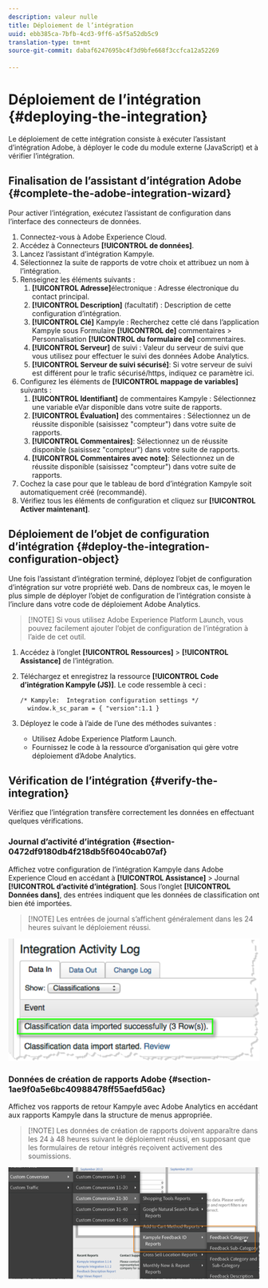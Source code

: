 ```yaml
---
description: valeur nulle
title: Déploiement de l’intégration
uuid: ebb385ca-7bfb-4cd3-9ff6-a5f5a52db5c9
translation-type: tm+mt
source-git-commit: dabaf6247695bc4f3d9bfe668f3ccfca12a52269

---
```



# Déploiement de l’intégration {#deploying-the-integration}

Le déploiement de cette intégration consiste à exécuter l’assistant d’intégration Adobe, à déployer le code du module externe (JavaScript) et à vérifier l’intégration.

## Finalisation de l’assistant d’intégration Adobe {#complete-the-adobe-integration-wizard}

Pour activer l’intégration, exécutez l’assistant de configuration dans l’interface des connecteurs de données.

1. Connectez-vous à Adobe Experience Cloud.
1. Accédez à Connecteurs **[!UICONTROL de données]**.
1. Lancez l’assistant d’intégration Kampyle.
1. Sélectionnez la suite de rapports de votre choix et attribuez un nom à l’intégration.
1. Renseignez les éléments suivants :
   1. **[!UICONTROL Adresse]**&#x200B;électronique : Adresse électronique du contact principal.
   1. **[!UICONTROL Description]** (facultatif) : Description de cette configuration d’intégration.
   1. **[!UICONTROL Clé]** Kampyle : Recherchez cette clé dans l’application Kampyle sous Formulaire **[!UICONTROL de]** commentaires > Personnalisation **[!UICONTROL du formulaire de]** commentaires.
   1. **[!UICONTROL Serveur]** de suivi : Valeur du serveur de suivi que vous utilisez pour effectuer le suivi des données Adobe Analytics.
   1. **[!UICONTROL Serveur de suivi sécurisé]**: Si votre serveur de suivi est différent pour le trafic sécurisé/https, indiquez ce paramètre ici.
1. Configurez les éléments de **[!UICONTROL mappage de variables]** suivants :
   1. **[!UICONTROL Identifiant]** de commentaires Kampyle : Sélectionnez une variable eVar disponible dans votre suite de rapports.
   1. **[!UICONTROL Évaluation]** des commentaires : Sélectionnez un  de réussite disponible (saisissez &quot;compteur&quot;) dans votre suite de rapports.
   1. **[!UICONTROL Commentaires]**: Sélectionnez un  de réussite disponible (saisissez &quot;compteur&quot;) dans votre suite de rapports.
   1. **[!UICONTROL Commentaires avec note]**: Sélectionnez un  de réussite disponible (saisissez &quot;compteur&quot;) dans votre suite de rapports.
1. Cochez la case pour que le tableau de bord d’intégration Kampyle soit automatiquement créé (recommandé).
1. Vérifiez tous les éléments de configuration et cliquez sur **[!UICONTROL Activer maintenant]**.

## Déploiement de l’objet de configuration d’intégration {#deploy-the-integration-configuration-object}

Une fois l’assistant d’intégration terminé, déployez l’objet de configuration d’intégration sur votre propriété web. Dans de nombreux cas, le moyen le plus simple de déployer l’objet de configuration de l’intégration consiste à l’inclure dans votre code de déploiement Adobe Analytics.

>[!NOTE] Si vous utilisez Adobe Experience Platform Launch, vous pouvez facilement ajouter l’objet de configuration de l’intégration à l’aide de cet outil.

1. Accédez à l’onglet **[!UICONTROL Ressources]** > **[!UICONTROL Assistance]** de l’intégration.
1. Téléchargez et enregistrez la ressource **[!UICONTROL Code d’intégration Kampyle (JS)]**. Le code ressemble à ceci :

   ```
   /* Kampyle:  Integration configuration settings */
     window.k_sc_param = { "version":1.1 }
   ```

1. Déployez le code à l’aide de l’une des méthodes suivantes :

   * Utilisez Adobe Experience Platform Launch.
   * Fournissez le code à la ressource d’organisation qui gère votre déploiement d’Adobe Analytics.

## Vérification de l’intégration {#verify-the-integration}

Vérifiez que l’intégration transfère correctement les données en effectuant quelques vérifications.

### Journal d’activité d’intégration {#section-0472df9180db4f218db5f6040cab07af}

Affichez votre configuration de l’intégration Kampyle dans Adobe Experience Cloud en accédant à **[!UICONTROL Assistance]** > Journal **[!UICONTROL d’activité d’intégration]**. Sous l’onglet **[!UICONTROL Données dans]**, des entrées indiquent que les données de classification ont bien été importées.

>[!NOTE] Les entrées de journal s’affichent généralement dans les 24 heures suivant le déploiement réussi.

![Journal  du d’intégration](assets/integration_activity_log.png)

### Données de création de rapports Adobe {#section-1ae9f0a5e6bc40988478ff55aefd56ac}

Affichez vos rapports de retour Kampyle avec Adobe Analytics en accédant aux rapports Kampyle dans la structure de menus appropriée.

>[!NOTE] Les données de création de rapports doivent apparaître dans les 24 à 48 heures suivant le déploiement réussi, en supposant que les formulaires de retour intégrés reçoivent activement des soumissions.

![Données  Adobe](assets/adobe_reporting_data.png)
